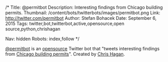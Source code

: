 /*
Title: @permitbot
Description: Interesting findings from Chicago building permits.
Thumbnail: /content/bots/twitterbots/images/permitbot.png
Link: http://twitter.com/permitbot
Author: Stefan Bohacek
Date: September 6, 2015
Tags: twitter,bot,twitterbot,active,opensource,open source,python,chrishagan

Nav: hidden
Robots: index,follow
*/

[@permitbot](https://twitter.com/permitbot) is an [opensource](https://github.com/chagan/permitbot) Twitter bot that "tweets interesting findings from [Chicago building permits](https://data.cityofchicago.org/Buildings/Building-Permits/ydr8-5enu)". Created by [Chris Hagan](https://twitter.com/chrishagan).